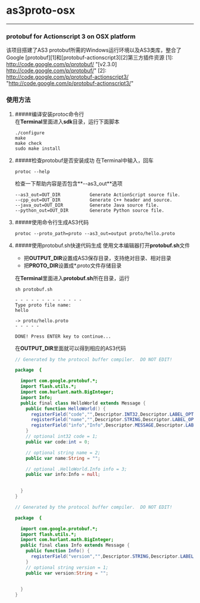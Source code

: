 # as3proto-osx
------------

### protobuf for Actionscript 3 on OSX platform
该项目搭建了AS3 protobuf所需的Windows运行环境以及AS3类库，整合了Google [protobuf][1]和[protobuf-actionscript3][2]第三方插件资源
[1]: http://code.google.com/p/protobuf/ "[v2.3.0] http://code.google.com/p/protobuf/"
[2]: http://code.google.com/p/protobuf-actionscript3/ "http://code.google.com/p/protobuf-actionscript3/"

### 使用方法
1. #####编译安装protoc命令行    
	在**Terminal**里面进入**sdk**目录，运行下面脚本
	```
	./configure
	make
	make check
	sudo make install
	```
	
2. #####检查protobuf是否安装成功
	在Terminal中输入，回车
	```
	protoc --help
	```
	
	检查一下帮助内容是否包含**--as3_out**选项
	```
    --as3_out=OUT_DIR           Generate ActionScript source file.
    --cpp_out=OUT_DIR           Generate C++ header and source.
    --java_out=OUT_DIR          Generate Java source file.
    --python_out=OUT_DIR        Generate Python source file.
	```
	
3. #####使用命令行生成AS3代码	
	```
	protoc --proto_path=proto --as3_out=output proto/hello.proto
	```
	
4. #####使用protobuf.sh快速代码生成
	使用文本编辑器打开**protobuf.sh**文件
	* 把**OUTPUT_DIR**设置成AS3保存目录，支持绝对目录、相对目录
	* 把**PROTO_DIR**设置成\*.proto文件存储目录   
	
	在**Terminal**里面进入**protobuf.sh**所在目录，运行  
	
	```
	sh protobuf.sh
	
	- - - - - - - - - - - - -
	Type proto file name:
	hello

	-> proto/hello.proto
	- - - - -

	DONE! Press ENTER key to continue...

	```
	
	在**OUTPUT_DIR**里面就可以得到相应的AS3代码  
	```actionscript
	// Generated by the protocol buffer compiler.  DO NOT EDIT!

	package  {

	  import com.google.protobuf.*;
	  import flash.utils.*;
	  import com.hurlant.math.BigInteger;
	  import Info;
	  public final class HelloWorld extends Message {
	    public function HelloWorld() {
	      registerField("code","",Descriptor.INT32,Descriptor.LABEL_OPTIONAL,1);
	      registerField("name","",Descriptor.STRING,Descriptor.LABEL_OPTIONAL,2);
	      registerField("info","Info",Descriptor.MESSAGE,Descriptor.LABEL_OPTIONAL,3);
	    }
	    // optional int32 code = 1;
	    public var code:int = 0;
    
	    // optional string name = 2;
	    public var name:String = "";
    
	    // optional .HelloWorld.Info info = 3;
	    public var info:Info = null;
    
  
	  }
	}
	
	// Generated by the protocol buffer compiler.  DO NOT EDIT!

	package  {

	  import com.google.protobuf.*;
	  import flash.utils.*;
	  import com.hurlant.math.BigInteger;
	  public final class Info extends Message {
	    public function Info() {
	      registerField("version","",Descriptor.STRING,Descriptor.LABEL_OPTIONAL,1);
	    }
	    // optional string version = 1;
	    public var version:String = "";
    
  
	  }
	}
	```
	